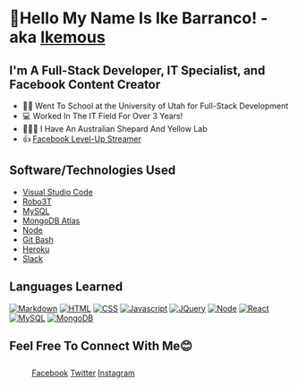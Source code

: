 # 👋Hello My Name Is Ike Barranco! - aka [Ikemous][ikemous]

## I'm A Full-Stack Developer, IT Specialist,  and Facebook Content Creator
- 👨‍💻 Went To School at the University of Utah for Full-Stack Development
- 💻 Worked In The IT Field For Over 3 Years!
- 🦮🐕‍🦺 I Have An Australian Shepard And Yellow Lab
- 👍 [Facebook Level-Up Streamer][facebook]

## Software/Technologies Used
- [Visual Studio Code](https://code.visualstudio.com/)
- [Robo3T](https://robomongo.org/)
- [MySQL](https://www.mysql.com/)
- [MongoDB Atlas](https://www.mongodb.com/cloud/atlas)
- [Node](https://nodejs.org/en/)
- [Git Bash](https://gitforwindows.org/)
- [Heroku](https://dashboard.heroku.com/)
- [Slack](https://slack.com/)

## Languages Learned
[![Markdown](https://img.shields.io/badge/Markdown-informational.svg)](https://www.markdownguide.org/)
[![HTML](https://img.shields.io/badge/HTML-brightgreen.svg)](https://www.w3schools.com/html/)
[![CSS](https://img.shields.io/badge/CSS-blue.svg)](https://www.w3schools.com/css/)
[![Javascript](https://img.shields.io/badge/Javascript-yellow.svg)](https://www.javascript.com/)
[![JQuery](https://img.shields.io/badge/JQuery-informational.svg)](https://jquery.com/)
[![Node](https://img.shields.io/badge/Node-215732.svg)](https://nodejs.org/en/)
[![React](https://img.shields.io/badge/React-61DBFB.svg)](https://reactjs.org/)
[![MySQL](https://img.shields.io/badge/MySQL-F29111.svg)](https://www.mysql.com/)
[![MongoDB](https://img.shields.io/badge/MongoDB-4DB33D.svg)](https://www.mongodb.com/)


## Feel Free To Connect With Me😊
[<i class="fas fa-book-reader" style="font-size:25px; padding-right: 20px"></i>][ikemous]
[<i class="fab fa-github" style="color: black;font-size:25px; padding-right: 20px"></i>][github]
[Facebook][facebook]
[Twitter](twitter)
[Instagram][instagram]



[ikemous]: ikemous.com
[facebook]: https://www.facebook.com/ikemous
[github]: https://github.com/ikemous
[twitter]: https://twitter.com/real_ikemous
[instagram]: https://www.instagram.com/the_real_ikemous/
<link rel="stylesheet" href="https://pro.fontawesome.com/releases/v5.10.0/css/all.css" integrity="sha384-AYmEC3Yw5cVb3ZcuHtOA93w35dYTsvhLPVnYs9eStHfGJvOvKxVfELGroGkvsg+p" crossorigin="anonymous"/>
